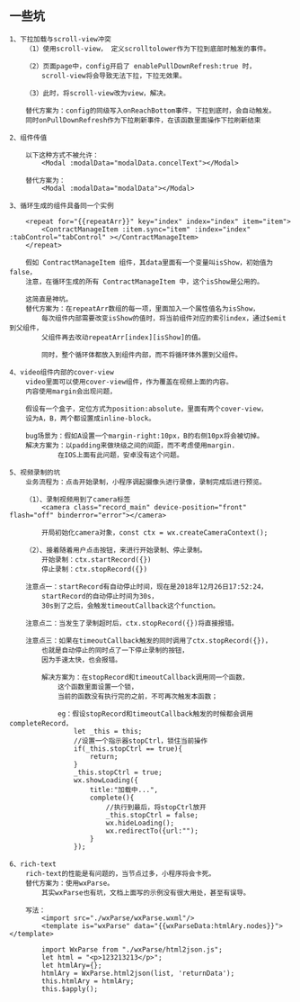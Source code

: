 ## 一些坑

    1、下拉加载与scroll-view冲突
        （1）使用scroll-view， 定义scrolltolower作为下拉到底部时触发的事件。

        （2）页面page中，config开启了 enablePullDownRefresh:true 时，
            scroll-view将会导致无法下拉，下拉无效果。

        （3）此时，将scroll-view改为view，解决。

        替代方案为：config的同级写入onReachBottom事件，下拉到底时，会自动触发。
        同时onPullDownRefresh作为下拉刷新事件，在该函数里面操作下拉刷新结束

    2、组件传值
    
        以下这种方式不被允许：
            <Modal :modalData="modalData.concelText"></Modal>

        替代方案为：
            <Modal :modalData="modalData"></Modal>

    3、循环生成的组件具备同一个实例

        <repeat for="{{repeatArr}}" key="index" index="index" item="item">
            <ContractManageItem :item.sync="item" :index="index" :tabControl="tabControl" ></ContractManageItem>
        </repeat>

        假如 ContractManageItem 组件，其data里面有一个变量叫isShow，初始值为false，
        注意，在循环生成的所有 ContractManageItem 中，这个isShow是公用的。

        这简直是神坑。
        替代方案为：在repeatArr数组的每一项，里面加入一个属性值名为isShow，
            每次组件内部需要改变isShow的值时，将当前组件对应的索引index，通过$emit到父组件，
            父组件再去改动repeatArr[index][isShow]的值。

            同时，整个循环体都放入到组件内部，而不将循环体外置到父组件。

    4、video组件内部的cover-view
        video里面可以使用cover-view组件，作为覆盖在视频上面的内容。
        内容使用margin会出现问题，

        假设有一个盒子，定位方式为position:absolute，里面有两个cover-view，
        设为A，B，两个都设置成inline-block。

        bug场景为：假如A设置一个margin-right:10px，B的右侧10px将会被切掉。
        解决方案为：以padding来做块级之间的间距，而不考虑使用margin.
                在IOS上面有此问题，安卓没有这个问题。

    5、视频录制的坑
        业务流程为：点击开始录制，小程序调起摄像头进行录像，录制完成后进行预览。

        （1）、录制视频用到了camera标签
            <camera class="record_main" device-position="front" flash="off" binderror="error"></camera>

            开局初始化camera对象，const ctx = wx.createCameraContext();

        （2）、接着随着用户点击按钮，来进行开始录制、停止录制。
            开始录制：ctx.startRecord({})
            停止录制：ctx.stopRecord({})

        注意点一：startRecord有自动停止时间，现在是2018年12月26日17:52:24，
            startRecord的自动停止时间为30s，
            30s到了之后，会触发timeoutCallback这个function。

        注意点二：当发生了录制超时后，ctx.stopRecord({})将直接报错。

        注意点三：如果在timeoutCallback触发的同时调用了ctx.stopRecord({})，
            也就是自动停止的同时点了一下停止录制的按钮，
            因为手速太快，也会报错。

            解决方案为：在stopRecord和timeoutCallback调用同一个函数，
                这个函数里面设置一个锁，
                当前的函数没有执行完的之前，不可再次触发本函数；

                eg：假设stopRecord和timeoutCallback触发的时候都会调用completeRecord，
                    let _this = this;
                    //设置一个指示器stopCtrl，锁住当前操作
                    if(_this.stopCtrl == true){
                        return;
                    }
                    _this.stopCtrl = true;
                    wx.showLoading({
                        title:"加载中...",
                        complete(){
                            //执行到最后，将stopCtrl放开
                            _this.stopCtrl = false;
                            wx.hideLoading();
                            wx.redirectTo({url:"");
                        }
                    });

    6、rich-text
        rich-text的性能是有问题的，当节点过多，小程序将会卡死。
        替代方案为：使用wxParse。
            其实wxParse也有坑，文档上面写的示例没有很大用处，甚至有误导。

        写法：
            <import src="./wxParse/wxParse.wxml"/>
            <template is="wxParse" data="{{wxParseData:htmlAry.nodes}}"></template>
            
            import WxParse from "./wxParse/html2json.js";
            let html = "<p>123213213</p>";
            let htmlAry={};
            htmlAry = WxParse.html2json(list, 'returnData');
            this.htmlAry = htmlAry;
            this.$apply();

